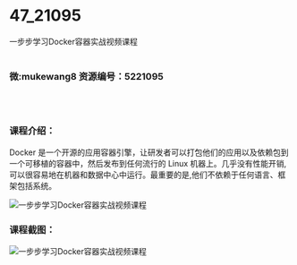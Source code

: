 # 47_21095
一步步学习Docker容器实战视频课程
<br/></br>
<h3>微:mukewang8 资源编号：5221095</h3>
<br/></br>
<h3>课程介绍：</h3>
<p><a title="查看与 Docker 相关的文章" target="_blank">Docker</a> 是一个开源的应用容器引擎，让研发者可以打包他们的应用以及依赖包到一个可移植的容器中，然后发布到任何流行的 Linux 机器上。几乎没有性能开销,可以很容易地在机器和数据中心中运行。最重要的是,他们不依赖于任何语言、框架包括系统。</p>
<p><img src="https://www.ko996.com/wp-content/uploads/img/2021/09/1-30-300x180.png" alt="一步步学习Docker容器实战视频课程"></p>
<div class="info-desc">
<h3>课程截图：</h3>
<p><img src="https://www.ko996.com/wp-content/uploads/img/2021/09/2-27.png" alt="一步步学习Docker容器实战视频课程"></p>


			
</div>
